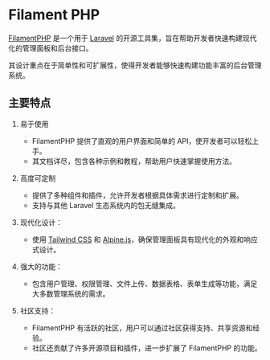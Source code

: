 # Filament PHP

[FilamentPHP](https://filamentphp.com/docs/) 是一个用于 [Laravel](https://laravel.com/docs) 的开源工具集，旨在帮助开发者快速构建现代化的管理面板和后台接口。

其设计重点在于简单性和可扩展性，使得开发者能够快速构建功能丰富的后台管理系统。

## 主要特点

1. 易于使用
	- FilamentPHP 提供了直观的用户界面和简单的 API，使开发者可以轻松上手。
	- 其文档详尽，包含各种示例和教程，帮助用户快速掌握使用方法。

2. 高度可定制
	- 提供了多种组件和插件，允许开发者根据具体需求进行定制和扩展。
	- 支持与其他 Laravel 生态系统内的包无缝集成。

3. 现代化设计：
	- 使用 [Tailwind CSS](https://tailwindcss.com/docs) 和 [Alpine.js](https://alpinejs.dev/start-here)，确保管理面板具有现代化的外观和响应式设计。

4. 强大的功能：
	- 包含用户管理、权限管理、文件上传、数据表格、表单生成等功能，满足大多数管理系统的需求。

5. 社区支持：
	- FilamentPHP 有活跃的社区，用户可以通过社区获得支持、共享资源和经验。
	- 社区还贡献了许多开源项目和插件，进一步扩展了 FilamentPHP 的功能。